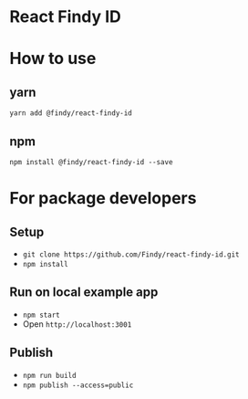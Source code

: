 # React Findy ID

# How to use

## yarn

`yarn add @findy/react-findy-id`

## npm

`npm install @findy/react-findy-id --save`

# For package developers

## Setup

- `git clone https://github.com/Findy/react-findy-id.git`
- `npm install`

## Run on local example app

- `npm start`
- Open `http://localhost:3001`

## Publish

- `npm run build`
- `npm publish --access=public`
